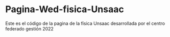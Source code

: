 # Pagina-Wed-fisica-Unsaac
Este es el código de la pagina de la física Unsaac desarrollada por el centro federado gestión 2022

